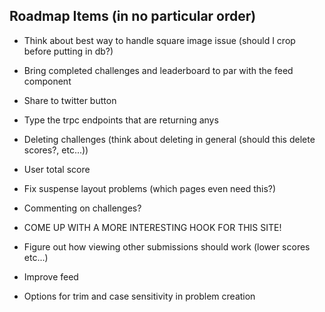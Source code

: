 ## Roadmap Items (in no particular order)

- Think about best way to handle square image issue (should I crop before putting in db?)
- Bring completed challenges and leaderboard to par with the feed component
- Share to twitter button
- Type the trpc endpoints that are returning anys

- Deleting challenges (think about deleting in general (should this delete scores?, etc...))
- User total score

- Fix suspense layout problems (which pages even need this?)
- Commenting on challenges?
- COME UP WITH A MORE INTERESTING HOOK FOR THIS SITE!

- Figure out how viewing other submissions should work (lower scores etc...)
- Improve feed
- Options for trim and case sensitivity in problem creation
